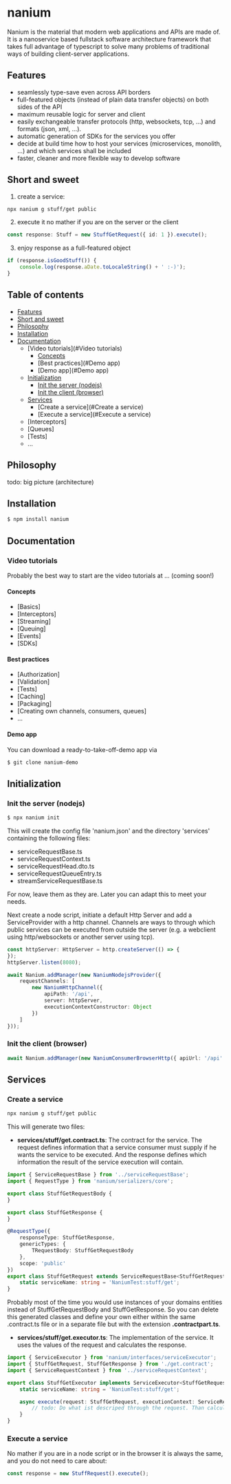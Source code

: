 # nanium

Nanium is the material that modern web applications and APIs are made of. It is a nanoservice based fullstack software
architecture framework that takes full advantage of typescript to solve many problems of traditional ways of building
client-server applications.

## Features

* seamlessly type-save even across API borders
* full-featured objects (instead of plain data transfer objects) on both sides of the API
* maximum reusable logic for server and client
* easily exchangeable transfer protocols (http, websockets, tcp, ...) and formats (json, xml, ...).
* automatic generation of SDKs for the services you offer
* decide at build time how to host your services (microservices, monolith, ...) and which services shall be included
* faster, cleaner and more flexible way to develop software

## Short and sweet

1. create a service:

```bash
npx nanium g stuff/get public
```

2. execute it no mather if you are on the server or the client

```ts
const response: Stuff = new StuffGetRequest({ id: 1 }).execute();
```

3. enjoy response as a full-featured object

```ts
if (response.isGoodStuff()) {
	console.log(response.aDate.toLocaleString() + ' :-)');
}
```

## Table of contents

- [Features](#Features)
- [Short and sweet](#Short-and-sweet)
- [Philosophy](#Philosophy)
- [Installation](#Installation)
- [Documentation](#Documentation)
    - [Video tutorials](#Video tutorials)
        - [Concepts](#Concepts)
        - [Best practices](#Demo app)
        - [Demo app](#Demo app)
    - [Initialization](#Initialization) 
        - [Init the server (nodejs)](#Init-the-server-(nodejs))
        - [Init the client (browser)](#Init-the-client-(browser))
    - [Services](#Services)
        - [Create a service](#Create a service)
        - [Execute a service](#Execute a service)
    - [Interceptors]
    - [Queues]
    - [Tests]
    - ...

## Philosophy

todo: big picture (architecture)

## Installation

```bash
$ npm install nanium
```

## Documentation

### Video tutorials

Probably the best way to start are the video tutorials at ...
(coming soon!)

#### Concepts

- [Basics]
- [Interceptors]
- [Streaming]
- [Queuing]
- [Events]
- [SDKs]

#### Best practices

- [Authorization]
- [Validation]
- [Tests]
- [Caching]
- [Packaging]
- [Creating own channels, consumers, queues]
- ...

#### Demo app

You can download a ready-to-take-off-demo app via

```bash
$ git clone nanium-demo
```

## Initialization

### Init the server (nodejs)

```bash
$ npx nanium init
```

This will create the config file 'nanium.json' and the directory 'services' containing the following files:

- serviceRequestBase.ts
- serviceRequestContext.ts
- serviceRequestHead.dto.ts
- serviceRequestQueueEntry.ts
- streamServiceRequestBase.ts

For now, leave them as they are. Later you can adapt this to meet your needs.

Next create a node script, initiate a default Http Server and add a ServiceProvider with a http channel. Channels are
ways to through which public services can be executed from outside the server (e.g. a webclient using http/websockets or
another server using tcp).

```ts
const httpServer: HttpServer = http.createServer(() => {
});
httpServer.listen(8080);

await Nanium.addManager(new NaniumNodejsProvider({
	requestChannels: [
		new NaniumHttpChannel({
			apiPath: '/api',
			server: httpServer,
			executionContextConstructor: Object
		})
	]
}));
```

### Init the client (browser)

```ts
await Nanium.addManager(new NaniumConsumerBrowserHttp({ apiUrl: '/api' }));
```

## Services

### Create a service

```bash
npx nanium g stuff/get public
```

This will generate two files:

- __services/stuff/get.contract.ts__: The contract for the service. The request defines information that a service
  consumer must supply if he wants the service to be executed. And the response defines which information the result of
  the service execution will contain.

```ts
import { ServiceRequestBase } from '../serviceRequestBase';
import { RequestType } from 'nanium/serializers/core';

export class StuffGetRequestBody {
}

export class StuffGetResponse {
}

@RequestType({
	responseType: StuffGetResponse,
	genericTypes: {
		TRequestBody: StuffGetRequestBody
	},
	scope: 'public'
})
export class StuffGetRequest extends ServiceRequestBase<StuffGetRequestBody, StuffGetResponse> {
	static serviceName: string = 'NaniumTest:stuff/get';
}

``` 

Probably most of the time you would use instances of your domains entities instead of StuffGetRequestBody and
StuffGetResponse. So you can delete this generated classes and define your own either within the same .contract.ts file
or in a separate file but with the extension __.contractpart.ts__.

- __services/stuff/get.executor.ts__: The implementation of the service. It uses the values of the request and
  calculates the response.

```ts
import { ServiceExecutor } from 'nanium/interfaces/serviceExecutor';
import { StuffGetRequest, StuffGetResponse } from './get.contract';
import { ServiceRequestContext } from '../serviceRequestContext';

export class StuffGetExecutor implements ServiceExecutor<StuffGetRequest, StuffGetResponse> {
	static serviceName: string = 'NaniumTest:stuff/get';

	async execute(request: StuffGetRequest, executionContext: ServiceRequestContext): Promise<StuffGetResponse> {
		// todo: Do what ist descriped through the request. Than calculate and return the response.
	}
}
```

### Execute a service

No mather if you are in a node script or in the browser it is always the same, and you do not need to care about:

```ts
const response = new StuffRequest().execute();
```

